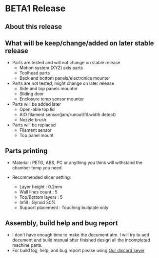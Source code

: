 # BETA1 Release

## About this release

## What will be keep/change/added on later stable release

- Parts are tested and will not change on stable release
  - Motion system (XYZ) axis parts
  - Toolhead parts
  - Back and bottom panels/electronics mounter
- Parts are not tested, might change on later release
  - Side and top panels mounter
  - Sliding door
  - Enclosure temp sensor mounter
- Parts will be added later
  - Open-able top lid
  - AIO filament sensor(jam/runout/fil.width detect)
  - Nozzle brush
- Parts will be replaced
  - Filament sensor
  - Top panel mount

## Parts printing

- Material : PETG, ABS, PC or anything you think will withstand the chamber temp you need.

- Recommended slicer setting:
  - Layer height : 0.2mm
  - Wall lines count : 5
  - Top/Bottom layers : 5
  - Infill : Gyroid 30%
  - Support placement : Touching builplate only

## Assembly, build help and bug report

- I don't have enough time to make the document atm. I will try to add document and build manual after finished design all the incompleted machine parts.
- For build log, help, and bug report please using [Our discord sever](https://discord.gg/WZVP2HuAag)
